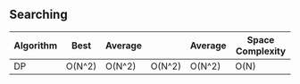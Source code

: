 <h2>Searching</h2>

| Algorithm              | Best          | Average  |        | Average  |  Space Complexity            |
|----------------------- | --------------|--------- | -------|--------- |------------------------------|
| DP                     | O(N^2)        | O(N^2)   | O(N^2) | O(N^2)   | O(N)                         |